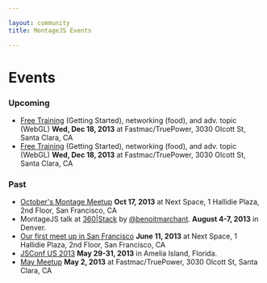 ```yaml
---

layout: community
title: MontageJS Events

---
```


# Events

### Upcoming

* [Free Training](http://www.meetup.com/Montage-Developers-of-Silicon-Valley/events/154749222/) (Getting Started), networking (food), and adv. topic (WebGL) __Wed, Dec 18, 2013__ at Fastmac/TruePower, 3030 Olcott St, Santa Clara, CA
* [Free Training](http://www.meetup.com/Montage-Developers-of-Silicon-Valley/events/154749222/) (Getting Started), networking (food), and adv. topic (WebGL) __Wed, Dec 18, 2013__ at Fastmac/TruePower, 3030 Olcott St, Santa Clara, CA


### Past

* [October's Montage Meetup](http://www.meetup.com/Montage-Developers-of-Silicon-Valley/events/144757442/) __Oct 17, 2013__ at Next Space, 1 Hallidie Plaza, 2nd Floor, San Francisco, CA
* MontageJS talk at [360|Stack](http://www.360stack.com/) by [@benoitmarchant](https://twitter.com/benoitmarchant). __August 4-7, 2013__ in Denver.
* [Our first meet up in San Francisco](http://www.meetup.com/Montage-Developers-of-Silicon-Valley/events/121072702/)  __June 11, 2013__ at Next Space, 1 Hallidie Plaza, 2nd Floor, San Francisco, CA
* [JSConf US 2013](http://2013.jsconf.us/) __May 29-31, 2013__ in Amelia Island, Florida.
* [May Meetup](http://www.meetup.com/Montage-Developers-of-Silicon-Valley/events/115817212/) __May 2, 2013__ at Fastmac/TruePower, 3030 Olcott St, Santa Clara, CA
